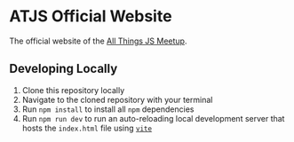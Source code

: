 # ATJS Official Website

The official website of the [All Things JS Meetup](https://www.meetup.com/all-things-js/).

## Developing Locally

1. Clone this repository locally
2. Navigate to the cloned repository with your terminal
3. Run `npm install` to install all `npm` dependencies
4. Run `npm run dev` to run an auto-reloading local development server that
   hosts the `index.html` file using [`vite`](https://vitejs.dev/)

